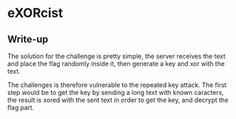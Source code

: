 # eXORcist

## Write-up

The solution for the challenge is pretty simple, the server receives the text and place the flag randomly inside it, then generate a key and xor with the text.  

The challenges is therefore vulnerable to the repeated key attack. The first step would be to get the key by sending a long text with known caracters, the result is xored with the sent text in order to get the key, and decrypt the flag part.
